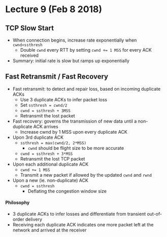 # Lecture 9 (Feb 8 2018)
## TCP Slow Start
* When connection begins, increase rate exponentially when `cwnd<ssthresh`
  * Double `cwnd` every RTT by setting `cwnd += 1 MSS` for every ACK received
* Summary: initial rate is slow but ramps up exponentially 
## Fast Retransmit / Fast Recovery
* Fast retransmit: to detect and repair loss, based on incoming duplicate ACKs
  * Use 3 duplicate ACKs to infer packet loss
  * Set `ssthresh = cwnd/2`
  * `cwnd = ssthresh + 3MSS`
  * Retransmit the lost packet
* Fast recovery: governs the transmission of new data until a non-duplicate ACK arrives
  * Increase cwnd by 1 MSS upon every duplicate ACK
* Upon 3rd duplicate ACK
  * `ssthresh = max(cwnd/2, 2*MSS)`
    * `cwnd` should be flight size to be more accurate
  * `cwnd = ssthresh + 3*MSS`
  * Retransmit the lost TCP packet
* Upon each additional duplicate ACK
  * `cwnd += 1 MSS`
  * Transmit a new packet if allowed by the updated `cwnd` and `rwnd`
* Upon a new (ie. non-duplicate) ACK
  * `cwnd = ssthresh`
    * Deflating the congestion window size
#### Philosophy
* 3 duplicate ACKs to infer losses and differentiate from transient out-of-order delivery
* Receiving each duplicate ACK indicates one more packet left at the network and arrived at the receiver
